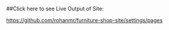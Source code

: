 ##Click here to see Live Output of Site:

https://github.com/rohanmr/furniture-shop-site/settings/pages
